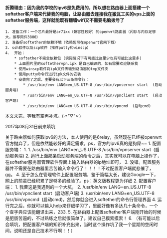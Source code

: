 #### 折腾理由：因为我的学校的ipv6是免费用的，所以想在路由器上面搭建一个softether客户端来代替我的电脑，让路由器去连接我在搬瓦工买的vps上面的softether服务端，这样就能既有翻墙wifi又不需要电脑拨号了

	1. 准备工作：一个芯片最好是ar71xx（兼容性较好）的openwrt路由器（闪存与内存足够大，推荐网件3800）
	2. 准备好softether的依赖环境（依赖包可在openwrt官网下载）
	3. ssh软件以及scp软件（推荐putty和winscp）
	4.  开始：
		* softether不完全依赖包 (实际情况下有可能比这里少也有可能比这里多)
		* 上面图片里的softethervpn.ipk 是自己编译的，如有需要欢迎联系我
		* 使用winscp软件将ipk文件传输到路由器的tmp文件夹
		* 使用putty命令行进行ipk文件的安装
		* 安装完了之后，主要会有以下三条命令行：
			* /usr/bin/env LANG=en_US.UTF-8 /usr/bin/vpnserver start  (启动服务端)
			* /usr/bin/env LANG=en_US.UTF-8 /usr/bin/vpnclient start  (启动客户端)
			* /usr/bin/env LANG=en_US.UTF-8 /usr/bin/vpncmd  (启动cmd)
本文未完，等我有空再补坑。(〃'▽'〃)

2017年08月31日前来填坑

 关于路由器如何获取ipv6的方法，本人使用的是6relay，虽然现在已经被openwrt官方抛弃了，但是依然能较好的满足需求，ps，官方的ipv6真的是狗屎~~
 	1. 配置服务端：
	 	1. 1. /usr/bin/env LANG=en_US.UTF-8 /usr/bin/vpnserver start  (启动服务端)
	 	2. 运行上面那条启动服务端的命令之后，其实就可以在电脑上操作了，在softether服务器管理软件界面上输入路由器的ip地址即可，
	 	3. 没错。配置服务器并不需要在路由器里苦苦输入命令行了！！！！不过配置客户端就悲催了，gg。
	 	4.  至于怎么在管理软件上配置服务端，鉴于篇幅太长，建议Google一下，网上的前辈已经积累了足够多的经验了。ps：英文版教程更为详细
 	2. 配置客户端：
	 	1. 我曹这是我遇到的一个大坑，
	 	2. /usr/bin/env LANG=en_US.UTF-8 /usr/bin/vpnclient start  (启动客户端)
	 	3. /usr/bin/env LANG=en_US.UTF-8 /usr/bin/vpncmd  (启动cmd)，然后你就会进入softether的命令行管理界面
	 	4. 运行完之后，你就可以输入help来仔细学习了，里面好像有多达几十条命令，一个个查字典应该能翻译出来，233.
	 	5. 在路由器上配置softether客户端刚开始的时候是肥肠苦逼的，不过熟练之后就很简单了。建议自己摸索摸索！
	 	6. （有可能以后会填坑，把配置客户端的知识补充出来，当时这个操作坑了我一个星期的空闲时间，说明还是自己技术不行啊！！）
